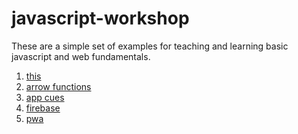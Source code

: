 # javascript-workshop

These are a simple set of examples for teaching and learning basic javascript
and web fundamentals. 

1. [this](https://github.com/peterlamar/java-workshop/tree/master/this)
1. [arrow functions](https://github.com/peterlamar/java-workshop/tree/master/arrow)
1. [app cues](https://github.com/peterlamar/javascript-workshop/tree/master/appcues)
1. [firebase](https://github.com/peterlamar/javascript-examples/tree/master/firebase)
1. [pwa](https://github.com/peterlamar/javascript-examples/tree/master/your-first-pwapp-master)